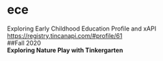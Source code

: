 # ece
Exploring Early Childhood Education Profile and xAPI
https://registry.tincanapi.com/#profile/61  
##Fall 2020  
**Exploring Nature Play with Tinkergarten**

